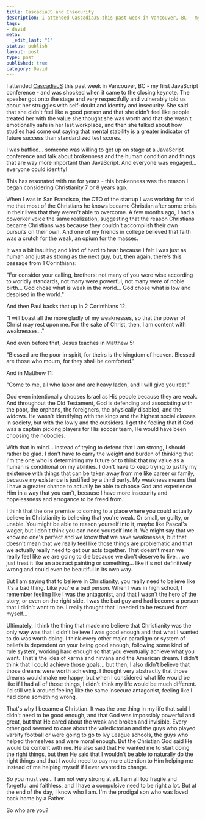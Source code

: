 ```yaml
--- 
title: CascadiaJS and Insecurity
description: I attended CascadiaJS this past week in Vancouver, BC - my first JavaScript conference - and was shocked when it came to the closing keynote. The speaker got onto the stage and very respectfully and vulnerably told us about her struggles with self-doubt and identity and insecurity. She said that she didn't feel like a good person and that she didn't feel like people treated her with the value she thought she was worth and that she wasn't emotionally safe in her last workplace, and then she talked about how studies had come out saying that mental stability is a greater indicator of future success than standardized test scores.
tags: 
- david
meta: 
  _edit_last: "1"
status: publish
layout: post
type: post
published: true
category: David
---
```

I attended [CascadiaJS](http://2013.cascadiajs.com/) this past week in Vancouver, BC - my first JavaScript conference - and was shocked when it came to the closing keynote. The speaker got onto the stage and very respectfully and vulnerably told us about her struggles with self-doubt and identity and insecurity. She said that she didn't feel like a good person and that she didn't feel like people treated her with the value she thought she was worth and that she wasn't emotionally safe in her last workplace, and then she talked about how studies had come out saying that mental stability is a greater indicator of future success than standardized test scores.

I was baffled... someone was willing to get up on stage at a JavaScript conference and talk about brokenness and the human condition and things that are way more important than JavaScript. And everyone was engaged... everyone could identify!

This has resonated with me for years - this brokenness was the reason I began considering Christianity 7 or 8 years ago.

When I was in San Francisco, the CTO of the startup I was working for told me that most of the Christians he knows became Christian after some crisis in their lives that they weren't able to overcome. A few months ago, I had a coworker voice the same realization, suggesting that the reason Christians became Christians was because they couldn't accomplish their own pursuits on their own. And one of my friends in college believed that faith was a crutch for the weak, an opium for the masses.

It was a bit insulting and kind of hard to hear because I felt I was just as human and just as strong as the next guy, but, then again, there's this passage from 1 Corinthians:

"For consider your calling, brothers: not many of you were wise according to worldly standards, not many were powerful, not many were of noble birth… God chose what is weak in the world… God chose what is low and despised in the world."

And then Paul backs that up in 2 Corinthians 12:

"I will boast all the more gladly of my weaknesses, so that the power of Christ may rest upon me. For the sake of Christ, then, I am content with weaknesses..."

And even before that, Jesus teaches in Matthew 5:

"Blessed are the poor in spirit, for theirs is the kingdom of heaven. Blessed are those who mourn, for they shall be comforted."

And in Matthew 11:

"Come to me, all who labor and are heavy laden, and I will give you rest."

God even intentionally chooses Israel as His people because they are weak. And throughout the Old Testament, God is defending and associating with the poor, the orphans, the foreigners, the physically disabled, and the widows. He wasn't identifying with the kings and the highest social classes in society, but with the lowly and the outsiders. I get the feeling that if God was a captain picking players for His soccer team, He would have been choosing the nobodies.

With that in mind… instead of trying to defend that I am strong, I should rather be glad. I don't have to carry the weight and burden of thinking that I'm the one who is determining my future or to think that my value as a human is conditional on my abilities. I don't have to keep trying to justify my existence with things that can be taken away from me like career or family, because my existence is justified by a third party. My weakness means that I have a greater chance to actually be able to choose God and experience Him in a way that you can't, because I have more insecurity and hopelessness and arrogance to be freed from.

I think that the one premise to coming to a place where you could actually believe in Christianity is believing that you're weak. Or small, or guilty, or unable. You might be able to reason yourself into it, maybe like Pascal's wager, but I don't think you can need yourself into it. We might say that we know no one's perfect and we know that we have weaknesses, but that doesn't mean that we really feel like those things are problematic and that we actually really need to get our acts together. That doesn't mean we really feel like we are going to die because we don't deserve to live… we just treat it like an abstract painting or something… like it's not definitively wrong and could even be beautiful in its own way.

But I am saying that to believe in Christianity, you really need to believe like it's a bad thing. Like you're a bad person. When I was in high school, I remember feeling like I was the antagonist, and that I wasn't the hero of the story, or even on the right side. I was the bad guy and had become a person that I didn't want to be. I really thought that I needed to be rescued from myself...

Ultimately, I think the thing that made me believe that Christianity was the only way was that I didn't believe I was good enough and that what I wanted to do was worth doing. I think every other major paradigm or system of beliefs is dependent on your being good enough, following some kind of rule system, working hard enough so that you eventually achieve what you want. That's the idea of karma and nirvana and the American dream. I didn't think that I could achieve those goals… but then, I also didn't believe that those dreams were worth achieving. I thought very abstractly that those dreams would make me happy, but when I considered what life would be like if I had all of those things, I didn't think my life would be much different. I'd still walk around feeling like the same insecure antagonist, feeling like I had done something wrong.

That's why I became a Christian. It was the one thing in my life that said I didn't need to be good enough, and that God was impossibly powerful and great, but that He cared about the weak and broken and invisible. Every other god seemed to care about the valedictorian and the guys who played varsity football or were going to go to Ivy League schools, the guys who helped themselves and were moral enough. But the Christian God said He would be content with me. He also said that He wanted me to start doing the right things, but then He said that I wouldn't be able to naturally do the right things and that I would need to pay more attention to Him helping me instead of me helping myself if I ever wanted to change.

So you must see… I am not very strong at all. I am all too fragile and forgetful and faithless, and I have a compulsive need to be right a lot. But at the end of the day, I know who I am. I'm the prodigal son who was loved back home by a Father.

So who are you?

